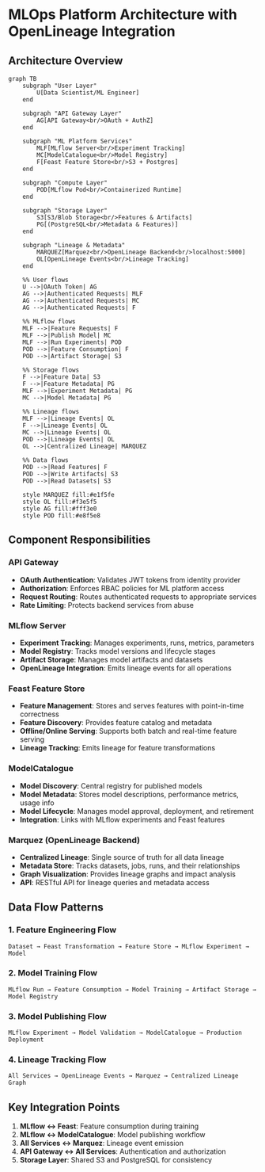 # MLOps Platform Architecture with OpenLineage Integration

## Architecture Overview

```mermaid
graph TB
    subgraph "User Layer"
        U[Data Scientist/ML Engineer]
    end
    
    subgraph "API Gateway Layer"
        AG[API Gateway<br/>OAuth + AuthZ]
    end
    
    subgraph "ML Platform Services"
        MLF[MLflow Server<br/>Experiment Tracking]
        MC[ModelCatalogue<br/>Model Registry]
        F[Feast Feature Store<br/>S3 + Postgres]
    end
    
    subgraph "Compute Layer"
        POD[MLflow Pod<br/>Containerized Runtime]
    end
    
    subgraph "Storage Layer"
        S3[S3/Blob Storage<br/>Features & Artifacts]
        PG[(PostgreSQL<br/>Metadata & Features)]
    end
    
    subgraph "Lineage & Metadata"
        MARQUEZ[Marquez<br/>OpenLineage Backend<br/>localhost:5000]
        OL[OpenLineage Events<br/>Lineage Tracking]
    end
    
    %% User flows
    U -->|OAuth Token| AG
    AG -->|Authenticated Requests| MLF
    AG -->|Authenticated Requests| MC
    AG -->|Authenticated Requests| F
    
    %% MLflow flows
    MLF -->|Feature Requests| F
    MLF -->|Publish Model| MC
    MLF -->|Run Experiments| POD
    POD -->|Feature Consumption| F
    POD -->|Artifact Storage| S3
    
    %% Storage flows
    F -->|Feature Data| S3
    F -->|Feature Metadata| PG
    MLF -->|Experiment Metadata| PG
    MC -->|Model Metadata| PG
    
    %% Lineage flows
    MLF -->|Lineage Events| OL
    F -->|Lineage Events| OL
    MC -->|Lineage Events| OL
    POD -->|Lineage Events| OL
    OL -->|Centralized Lineage| MARQUEZ
    
    %% Data flows
    POD -->|Read Features| F
    POD -->|Write Artifacts| S3
    POD -->|Read Datasets| S3
    
    style MARQUEZ fill:#e1f5fe
    style OL fill:#f3e5f5
    style AG fill:#fff3e0
    style POD fill:#e8f5e8
```

## Component Responsibilities

### API Gateway
- **OAuth Authentication**: Validates JWT tokens from identity provider
- **Authorization**: Enforces RBAC policies for ML platform access
- **Request Routing**: Routes authenticated requests to appropriate services
- **Rate Limiting**: Protects backend services from abuse

### MLflow Server
- **Experiment Tracking**: Manages experiments, runs, metrics, parameters
- **Model Registry**: Tracks model versions and lifecycle stages
- **Artifact Storage**: Manages model artifacts and datasets
- **OpenLineage Integration**: Emits lineage events for all operations

### Feast Feature Store
- **Feature Management**: Stores and serves features with point-in-time correctness
- **Feature Discovery**: Provides feature catalog and metadata
- **Offline/Online Serving**: Supports both batch and real-time feature serving
- **Lineage Tracking**: Emits lineage for feature transformations

### ModelCatalogue
- **Model Discovery**: Central registry for published models
- **Model Metadata**: Stores model descriptions, performance metrics, usage info
- **Model Lifecycle**: Manages model approval, deployment, and retirement
- **Integration**: Links with MLflow experiments and Feast features

### Marquez (OpenLineage Backend)
- **Centralized Lineage**: Single source of truth for all data lineage
- **Metadata Store**: Tracks datasets, jobs, runs, and their relationships
- **Graph Visualization**: Provides lineage graphs and impact analysis
- **API**: RESTful API for lineage queries and metadata access

## Data Flow Patterns

### 1. Feature Engineering Flow
```
Dataset → Feast Transformation → Feature Store → MLflow Experiment → Model
```

### 2. Model Training Flow
```
MLflow Run → Feature Consumption → Model Training → Artifact Storage → Model Registry
```

### 3. Model Publishing Flow
```
MLflow Experiment → Model Validation → ModelCatalogue → Production Deployment
```

### 4. Lineage Tracking Flow
```
All Services → OpenLineage Events → Marquez → Centralized Lineage Graph
```

## Key Integration Points

1. **MLflow ↔ Feast**: Feature consumption during training
2. **MLflow ↔ ModelCatalogue**: Model publishing workflow
3. **All Services ↔ Marquez**: Lineage event emission
4. **API Gateway ↔ All Services**: Authentication and authorization
5. **Storage Layer**: Shared S3 and PostgreSQL for consistency
